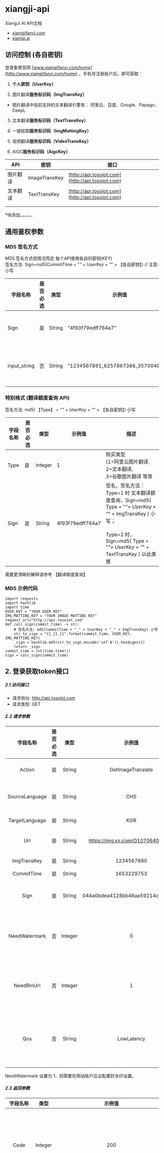 # xiangji-api
XiangJi AI API文档
* [xiangjifanyi.com](xiangjifanyi.com) 
* [xiangji.ai](xiangjiai.com)

## 访问控制 (各自密钥)   

登录象寄官网 [www.xiangjifanyi.com/home](http://www.xiangjifanyi.com/home) ，手机号注册账户后，即可获取：

1.  **个人密钥（UserKey）**
   
2.  图⽚翻译**服务标识码（ImgTransKey）**
    
   * 图片翻译中目前支持的文本翻译引擎有：
    阿里云、百度、Google、Papago、DeepL
            
3.  文本翻译**服务标识码（TextTransKey）**
    
4.  一键抠图**服务标识码（ImgMattingKey）**
    
5.  视频翻译**服务标识码（VideoTransKey）**
    
6.  AIGC**服务标识码（AigcKey）**



| API | 密钥 | 接口 |
| --- | --- | --- |
| 图片翻译 | ImageTransKey | [http://api.tosoiot.com](http://api.tosoiot.com) |
| 文本翻译 | TextTransKey | [http://api.tosoiot.com](http://api.tosoiot.com) |
|  |  |  |
|  |  |  |
*待添加。。。。。。

## 通用鉴权参数
### MD5 签名方式

MD5 签名方式视情况而定 每个API使用各自的密钥(KEY)  
签名⽅法: Sign=md5(CommitTime + "_" + UserKey + "_" + 【各自密钥】) // 注意:小写

| 字段名称 | 是否必选 | 类型 | 示例值 | 描述 |
| --- | --- | --- | --- | --- |
| Sign | 是 | String | "4f93f79edff764a7" | 签名，签名方法：  <br>例：图片翻译  <br>Sign=md5(CommitTime + "_"+ UserKey + "_" + ImgTransKey ) |
| input_string | 否 | String | "1234567891_6257867386_3570049829" | Sign=md5(input_string)  <br>  <br>input_string = str(CommitTime + "_" + UserKey + "_" + 【各自密钥】)) |

### 特别格式 (翻译额度查询 API)

签名⽅法: md5( 【Type】 + "_" + UserKey + "_" + 【各自密钥】) 小写

| 字段名称 | 是否必选 | 类型 | 示例值 | 描述 |
| --- | --- | --- | --- | --- |
| Type | 是 | Integer | 1 | 购买类型  <br>(1=阿里云图片翻译,  <br>2=文本翻译,  <br>3=谷歌图片翻译 等等 |
| Sign | 是 | String | 4f93f79edff764a7 | 签名，签名方法：Type=1 时 文本翻译额度查询，Sign=md5( Type + "_"+ UserKey + "_" + ImgTransKey ) 小写；  <br>  <br>Type=2 时，Sign=md5( Type + "_"+ UserKey + "_" + TextTransKey ) 以此类推 |

需要更清晰的解释请参考 【翻译额度查询】

### MD5 示例代码

```
import requests
import hashlib
import time
USER_KEY = "YOUR USER KEY"
IMG_MATTING_KEY = "YOUR IMAGE MATTING KEY"
request_url="http://api.tosoiot.com"
def calc_sign(commit_time) -> str:
    # 签名⽅法: md5(CommitTime + "_" + UserKey + "_" + ImgTransKey) 小写
    str_to_sign = "{}_{}_{}".format(commit_time, USER_KEY, IMG_MATTING_KEY)
    _sign = hashlib.md5(str_to_sign.encode('utf-8')).hexdigest()
    return _sign
commit_time = int(time.time())
sign = calc_sign(commit_time)

 ```


## 2. 登录获取token接口
##### 2.1 访问接口
- 请求地址: http://api.tosoiot.com
- 请求类型: GET

##### 2.2 请求参数

| 字段名称 | 是否必选 | 类型 | 示例值 | 描述 |
|:---:|:---:|:---:|:---:|:---:|
| Action | 是 | String | GetImageTranslate | 服务类型，GetImageTranslate 指“图⽚翻译”服务 |
| SourceLanguage | 是 | String | CHS | 来源语⾔，支持 中文(CHS/CHT)、英(ENG) 参考[语言列表] |
| TargetLanguage | 是 | String | KOR | 目标语言  参考[语言列表] |
| Url | 是 | String | https://img.xx.com/O107064055.jpg | 图⽚地址，注 ：文中url参数在传递时需要进行urlencode |
| ImgTransKey | 是 | String | 1234567890 | 图⽚翻译服务标识码 参照[访问控制] |
| CommitTime | 是 | String | 1653229753 | 秒级时间戳 |
| Sign | 是 | String | 044a0bdea4128bb46aa59214ca821d6b | 签名， 签名⽅法: md5(CommitTime + "_" + UserKey + "_" + ImgTransKey) 小写 |
| NeedWatermark | 否 | Integer | 0 | （非必需字段）是否添加水印，1=添加，0=不添加，默认为 1。需在 Web 端配置水印模板，否则不添加 |
| NeedRmUrl | 否 | Integer | 1 | （非必需字段）是否返回去文字图片链接。1=返回去文字图片链接，其它或无此字段，则不返回去文字图片链接 |
| Qos | 否 | String | LowLatency | （非必需字段）翻译速度与翻译质量的偏好选项。LowLatency=偏好速度而牺牲质量 ，BestQuality=偏好图片翻译的质量 |
|  |  |  |  |  |

NeedWatermark 设置为 1，则需要在网站账户后台配置好水印设置。 

##### 2.3 返回参数

| 字段名称 | 类型 | 示例值 | 描述 |  |
|:---:|:---:|:---:|:---:|---|
| Code | Integer | 200 | 状态码（详细列表见文末），200 代表正常 |  |
| Message | String | ok | 状态码的明文含义，正常 |  |
| RequestId | String | 4f93f79edff764a7 | 请求的唯一 id |  |
| Data | Json |  | 返回数据的 json 内容 |  |
| -- Url | String | http://i.tosoiot.com/r/5b135a6003a3075d/f-xxxx.jpg | 翻译后的目标图片地址（图片地址的默认有效期为80天，如需长时存储请联系客服） |  |
| -- SsUrl | String | https://i.tosoiot.com/r/5b135a6003a3075d/f-xxxx.jpg | 翻译后的目标图片 https 地址 |  |
| -- RmUrl | String | http://i.tosoiot.com/r/5b135a6003a3075d/ixx-xx.jpg | 去除文字后的目标图片地址 |  |
| -- SsRmUrl | String | https://i.tosoiot.com/r/5b135a6003a3075d/i-xxxx.jpg | 去除文字后的目标图片 https 地址 |  |
|  |  |  |  |  |

##### 2.4 示例代码

```
import requests
import hashlib
import time

USER_KEY = "YOUR USER KEY"
IMG_TRANS_KEY = "YOUR IMG TRANS KEY"  # 
request_url="http://api.tosoiot.com"

def calc_sign(commit_time) -> str:
    # 签名⽅法: md5(CommitTime + "_" + UserKey + "_" + ImgTransKey) 小写
    str_to_sign = "{}_{}_{}".format(commit_time, USER_KEY, IMG_TRANS_KEY)
    _sign = hashlib.md5(str_to_sign.encode('utf-8')).hexdigest()
    return _sign

commit_time = int(time.time())
sign = calc_sign(commit_time)

payload = {
    "Action": "GetImageTranslate",
    "SourceLanguage": "CHS",
    "TargetLanguage": "ENG",
    "Url": "https://img2.baidu.com/it/u=3536397260,2925037283&fm=253&fmt=auto&app=138&f=JPEG?w=500&h=676",
    "ImgTransKey": IMG_TRANS_KEY,
    "CommitTime": commit_time,
    "Sign": sign,
    "NeedWatermark": 0,
    "NeedRmUrl": 1,
    "Qos": "LowLatency"
}

result = requests.get(request_url, data=payload).json()
```

#### 2.5 完整返回参数的真实实例
```
{
    "Message":"ok",
    "RequestId":"bab123a12345a12d",
    "Data":{
       "Url":"http://i.tosoiot.com/bab123a12345a12d/20240426-15-3126-9cfb/u=3536397260,2925037283&fm=253&fmt=auto&app=138&f=JPEG-f.jpg",
       "SslUrl":"https://i.tosoiot.com/bab123a12345a12d/20240426-15-3126-9cfb/u=3536397260,2925037283&fm=253&fmt=auto&app=138&f=JPEG-f.jpg",
       "RmUrl":"http://i.tosoiot.com/bab123a12345a12d/20240426-15-3126-9cfb/u=3536397260,2925037283&fm=253&fmt=auto&app=138&f=JPEG-f.jpg",
       "SslRmUrl":"https://i.tosoiot.com/bab123a12345a12d/20240426-15-3126-9cfb/u=3536397260,2925037283&fm=253&fmt=auto&app=138&f=JPEG-f.jpg"
    },
    "Code":200
 }
```

### 3. 翻译额度查询接口

#### 3.1 访问接口
- 请求地址: http://www.tosoiot.com/open/user/amount-query
- 请求类型: POST


#### 3.2 请求参数
|      字段名称     | 是否必选 |   类型  | 示例值           |                                                                              描述                                                                             |
|:-----------------:|:--------:|:-------:|------------------|:-------------------------------------------------------------------------------------------------------------------------------------------------------------:|
| Type              |    是    | Integer | 1                | 购买类型 (1=阿里云图片翻译, 2=文本翻译, 3=谷歌图片翻译, 4=papago图片翻译, 5=百度图片翻译, 6=图片暂存, 7=DeepL图片翻译, 8=抠图, 9=视频翻译, 10=文本转语音)     |
| ImgTransKey       |    否    |  String | 参照[访问控制]   | 图⽚翻译服务标识码，当且仅当 Type=1 时需传递此参数                                                                                                            |
| TextTransKey      |    否    |  String | 参照[访问控制]   | 文本翻译服务标识码，当且仅当 Type=2 时需传递此参数                                                                                                            |
| ImgTransGoogleKey |    否    |  String | 参照[访问控制]   | 文本翻译服务标识码，当且仅当 Type=3 时需传递此参数                                                                                                            |
| ImgTransPapagoKey |    否    |  String | 参照[访问控制]   | 文本翻译服务标识码，当且仅当 Type=4 时需传递此参数                                                                                                            |
| ImgTransBaiduKey  |    否    |  String | 参照[访问控制]   | 文本翻译服务标识码，当且仅当 Type=5 时需传递此参数                                                                                                            |
| ImgTransDeeplKey  |    否    |  String | 参照[访问控制]   | 文本翻译服务标识码，当且仅当 Type=7 时需传递此参数                                                                                                            |
| ImgMattingKey     |    否    |  String | 参照[访问控制]   | 文本翻译服务标识码，当且仅当 Type=8 时需传递此参数                                                                                                            |
| VideoTransKey     |    否    |  String | 参照[访问控制]   | 视频翻译服务标识码，当且仅当 Type=9 时需传递此参数                                                                                                            |
| Sign              |    是    |  String | 4f93f79edff764a7 | 签名，签名方法：Type=1 时，Sign=md5( Type + "_"+ UserKey + "_" + ImgTransKey ) 小写；Type=2 时，Sign=md5( Type + "_"+ UserKey + "_" + TextTransKey ) 以此类推 |

1.3 返回参数
|   字段名称   |   类型  | 示例值  |               描述               |
|:------------:|:-------:|---------|:--------------------------------:|
| code         | Integer | 0       | 状态码，正常                     |
| msg          |  String | ok      | 状态码的明文含义，正常           |
| data         |   Json  |         | 返回数据的 json 内容             |
| -- type      | Integer | 1       | 购买类型                         |
| -- leftCount |  String | “80820” | 剩余的图片翻译额度或文本翻译额度 |

#### 3.4 示例代码
```
import requests
import hashlib
import time
import base64

USER_KEY = "YOUR USER KEY"
TEXT_TRANS_KEY = "YOUR TEXT TRANS KEY"
TYPE = 2
request_url="http://www.tosoiot.com/open/user/amount-query"

def calc_sign() -> str:
    # 签名⽅法: md5(Type + "_" + UserKey + "_" + TextTransKey) 小写
    str_to_sign = "{}_{}_{}".format(TYPE, USER_KEY, TEXT_TRANS_KEY)  # Update API KEY appropriately
    _sign = hashlib.md5(str_to_sign.encode('utf-8')).hexdigest()
    return _sign

sign = calc_sign()

payload = {
    "Type": TYPE,
    "TextTransKey": TEXT_TRANS_KEY,  # Update according to type
    "Sign": sign,

    # ImgTransKey  #Choose and implement one of the KEYs
    # TextTransKey
    # ImgTransGoogleKey
    # ImgTransPapagoKey
    # ImgTransBaiduKey
    # ImgTransDeeplKey
    # ImgMattingKey
    # VideoTransKey
}

result=requests.post(request_url, data=payload).json()
```

#### 3.5 完整返回参数的真实实例:
```
{
   "code":"0",
   "msg":"ok",
   "data":{
      "type":2,
      "leftCount":"9270"
   }
}
```

### 4. 文本翻译接口

#### 4.1 访问接口
- 请求地址: http://api.tosoiot.com
- 请求类型: GET

#### 4.2 请求参数
|    字段名称    | 是否必选 |   类型  |              示例值              |                                       描述                                       |
|:--------------:|:--------:|:-------:|:--------------------------------:|:--------------------------------------------------------------------------------:|
| Action         |    是    |  String | GetTextTranslate                 | 服务类型，GetTextTranslate 指“文本翻译”服务                                      |
| SourceLanguage |    是    |  String | CHS                              | 来源语⾔，支持 中文(CHS/CHT)、英(ENG) 参考[语言列表]                             |
| TargetLanguage |    是    |  String | KOR                              | 目标语言  参考[语言列表]                                                         |
| Text           |    是    |  String | 我是中国人                       | 需翻译的原文                                                                     |
| TextTransKey   |    是    |  String | 1234567890                       | 文本翻译服务标识码 参照[访问控制]                                                |
| CommitTime     |    是    |  String | 1653229753                       | 秒级时间戳                                                                       |
| Sign           |    是    |  String | 044a0bdea4128bb46aa59214ca821d6b | 签名， 签名⽅法: md5(CommitTime + "_" + UserKey + "_" + TextTransKey) 小写       |
| Type           |    否    | Integer | 2                                | （非必需字段）翻译引擎。Aliyun=0;Google=1;Papago=2;Baidu=3;DeepL=4;默认是 Aliyun |
#### 4.3 返回参数
|      字段名称     |   类型  |      示例值      |                  描述                  |                                       描述                                       |
|:-----------------:|:-------:|:----------------:|:--------------------------------------:|:--------------------------------------------------------------------------------:|
| Code              | Integer |        200       | 状态码（详细列表见文末），200 代表正常 | 服务类型，GetTextTranslate 指“文本翻译”服务                                      |
| Message           |  String |        ok        | 状态码的明文含义，正常                 | 来源语⾔，支持 中文(CHS/CHT)、英(ENG) 参考[语言列表]                             |
| RequestId         |  String | 4f93f79edff764a7 | 请求的唯一 id                          | 目标语言  参考[语言列表]                                                         |
| Data              |   Json  |                  | 返回数据的 json 内容                   | 需翻译的原文                                                                     |
| -- SourceLanguage |  String |        CHS       | 来源语⾔                               | 文本翻译服务标识码 参照[访问控制]                                                |
| -- TargetLanguage |  String |        ENG       | 目标语言                               | 秒级时间戳                                                                       |
| -- OriginText     |  String |    我是中国人    | 原文                                   | 签名， 签名⽅法: md5(CommitTime + "_" + UserKey + "_" + TextTransKey) 小写       |
| -- Text           |  String |   I am Chinese   | 译文                                   | （非必需字段）翻译引擎。Aliyun=0;Google=1;Papago=2;Baidu=3;DeepL=4;默认是 Aliyun |

#### 4.4 示例代码
```
Python
import requests
import hashlib
import time

USER_KEY = "YOUR USER KEY"
TEXT_TRANS_KEY = "YOUR TEXT TRANS KEY"
request_url="http://api.tosoiot.com"

def calc_sign(commit_time) -> str:
    # 签名⽅法: md5(CommitTime + "_" + UserKey + "_" + ImgTransKey) 小写
    str_to_sign = "{}_{}_{}".format(commit_time, USER_KEY, TEXT_TRANS_KEY)
    _sign = hashlib.md5(str_to_sign.encode('utf-8')).hexdigest()
    return _sign

source_string = "我是中国人"

commit_time = int(time.time())
sign = calc_sign(commit_time)

payload = {
    "Action": "GetTextTranslate",
    "SourceLanguage": "CHS",
    "TargetLanguage": "ENG",
    "Text": source_string,
    "TextTransKey": TEXT_TRANS_KEY,
    "CommitTime": commit_time,
    "Sign": sign,
    "Type": 0
}

result=requests.get(request_url, data=payload).json()
```

#### 4.5  完整返回参数的真实实例:
```
{
   "Message":"ok",
   "RequestId":"8102d026f753557f",
   "Data":{
      "SourceLanguage":"CHS",
      "TargetLanguage":"ENG",
      "OriginText":"我是中国人",
      "Text":"I am Chinese"
   },
   "Code":200
}
```

## 待添加...

- 图片翻译接口
  - 单次url请求
  - 单次文件请求
  - 批量请求
  - 翻译结果查询
    - 简单查询
    - 明细查询
  - 图片精修iframe对接
- 视频翻译接口 象寄视频翻译对接文档
  - 视频翻译API
  - 视频翻译iframe对接
  - 语音合成TTS服务
  - 语音识别STT服务
  - 人声提取/背景音乐提取服务（暂缺）
- 智能抠图
  - 智能抠图API
    - 本地图片请求
    - 图片URL请求
    - 抠图结果查询
  - 智能抠图iframe对接  象寄智能抠图iframe编辑器对接文档
- 智能擦除 
  - 智能擦除API 象寄智能擦除API对接文档
  - 智能擦除iframe对接 象寄智能擦除iframe编辑器对接文档
- 高清放大
  - 高清放大API AI 高清放大
  - 高清放大iframe对接
- 变图
  - 变图API
  - 变图iframe对接
- AI 生图 象寄 AIGC 编辑器对接文档
  - AIGC编辑器iframe对接
- 电商平台数据获取API
- 代理商功能API
- 其他
  - 错误码
  - 语言列表